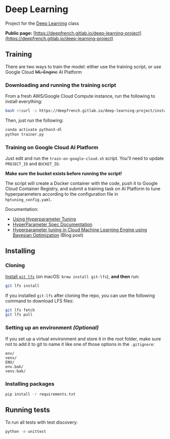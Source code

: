 # Deep Learning
Project for the [Deep Learning](https://www.cc.gatech.edu/classes/AY2019/cs7643_spring/#project) class

**Public page:** [https://deepfrench.gitlab.io/deep-learning-project](https://deepfrench.gitlab.io/deep-learning-project)

## Training

There are two ways to train the model: either use the training 
script, or use Google Cloud ~~ML-Engine~~ AI Platform

### Downloading and running the training script

From a fresh AWS/Google Cloud Compute instance, 
run the following to install everything:

```bash
bash <(curl -s https://deepfrench.gitlab.io/deep-learning-project/install.sh)
```

Then, just run the following:

```bash
conda activate python3-dl
python trainer.py
```

### Training on Google Cloud AI Platform

Just edit and run the `train-on-google-cloud.sh` script.
You'll need to update `PROJECT_ID` and `BUCKET_ID`. 

**Make sure the bucket exists before running the script!**

The script will create a Docker container with the code, 
push it to Google Cloud Container Registry, and submit a 
training task on AI Platform to tune hyperparameters according 
to the configuration file in `hptuning_config.yaml`.

Documentation:

- [Using Hyperparameter Tuning](https://cloud.google.com/ml-engine/docs/tensorflow/using-hyperparameter-tuning)
- [HyperParameter Spec Documentation](https://cloud.google.com/ml-engine/reference/rest/v1/projects.jobs#HyperparameterSpec)
- [Hyperparameter tuning in Cloud Machine Learning Engine using Bayesian Optimization](https://cloud.google.com/blog/products/gcp/hyperparameter-tuning-cloud-machine-learning-engine-using-bayesian-optimization) (Blog post) 

## Installing

### Cloning

[Install `git lfs`](https://git-lfs.github.com) (on macOS: `brew install git-lfs`), **and then** run:

```bash
git lfs install
```

If you installed `git-lfs` after cloning the repo, you can use the following command to download LFS files:

```bash
git lfs fetch
git lfs pull
```

### Setting up an environment *(Optional)*

If you set up a virtual environment and store it in the root folder, make sure 
not to add it to git to name it like one of those options in the `.gitignore`:

```
env/
venv/
ENV/
env.bak/
venv.bak/
```

### Installing packages

```bash
pip install -r requirements.txt
```

## Running tests

To run all tests with test discovery:

```bash
python -m unittest
```